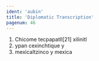 ```yaml
---
ident: 'aubin'
title: 'Diplomatic Transcription'
pagenum: 46
---                     	
```

1.    Chicome tecpapatll[21] xilinitl
2.    ypan cexinchtique y
3.	mexicaltzinco y mexica
